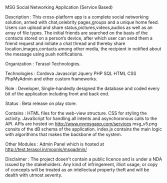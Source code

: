 MSG
Social Networking Application
(Service Based)

Description : This cross-platform app is a complete social networking solution,
armed with chat,celebrity pages,groups and a unique home feed. Users can
upload and share status,pictures,videos,audios as well as an array of file types.
The initial friends are searched on the basis of the contacts stored on a person’s
device, after which user can send them a friend request and initiate a chat thread
and thereby share location,images,contacts among other media, the recipient in
notified about the message using push notifications.

Organization : Terasol Technologies.

Technologies : Cordova
               Javascript
               Jquery
               PHP
               SQL
               HTML
               CSS
               PhpMyAdmin and
               other custom frameworks.

Role : Developer, Single-handedly designed the database and coded every bit of
the application including front and back end.

Status : Beta release on play store.

Contains : HTML files for the web-view structure.
           CSS for styling the activity.
           JavaScript for handling all intents and asynchoronous calls to the API.
           APIs are hosted on http://www.mymsgapp.com/services
           msg_v5.png consits of the dB schema of the application.
           index.js contains the main logic with algorithims that makes the backbone of the system.
           
Other Modules : Admin Panel which is hosted at http://test.terasol.in/moonis/msgadmin/

Disclaimer : The project dosen't contain a public licence and is under a NDA issued by the stakeholders.
Any kind of infringement, illicit usage, or copy of concepts will be treated as an intellectual property theft 
and will be dealth with utmost severity.
